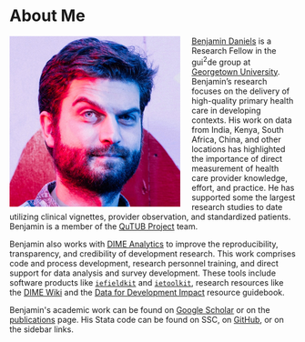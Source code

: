 # About Me

<img src="/img/profile.jpeg" alt="" style="width: 300px; float: left; margin-right: 20px;"/>

[Benjamin Daniels](https://scholar.google.com/citations?user=bExwzN4AAAAJ&hl=en) is a Research Fellow in the gui<sup>2</sup>de group at [Georgetown University](https://gui2de.georgetown.edu). Benjamin’s research focuses on the delivery of high-quality primary health care in developing contexts. His work on data from India, Kenya, South Africa, China, and other locations has highlighted the importance of direct measurement of health care provider knowledge, effort, and practice. He has supported some the largest research studies to date utilizing clinical vignettes, provider observation, and standardized patients. Benjamin is a member of the [QuTUB Project](https://www.qutubproject.org/) team.

Benjamin also works with [DIME Analytics](http://www.worldbank.org/en/research/dime/DIME-Analytics) to improve the reproducibility, transparency, and credibility of development research. This work comprises code and process development, research personnel training, and direct support for data analysis and survey development. These tools include software products like [`iefieldkit`](http://worldbank.github.io/ietoolkit/) and [`ietoolkit`](http://worldbank.github.io/ietoolkit/), research resources like the [DIME Wiki](http://dimewiki.worldbank.org) and the [Data for Development Impact](http://worldbank.github.io/d4di/) resource guidebook.

Benjamin's academic work can be found on [Google Scholar](https://scholar.google.com/citations?user=bExwzN4AAAAJ&hl=en) or on the [publications](https://www.benjaminbdaniels.com/publications/) page. His Stata code can be found on SSC, on [GitHub](https://github.com/bbdaniels/), or on the sidebar links.
